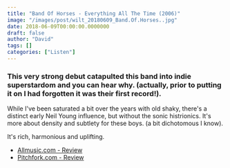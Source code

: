 ```yaml
---
title: "Band Of Horses - Everything All The Time (2006)"
image: "/images/post/wilt_20180609_Band.Of.Horses..jpg"
date: 2018-06-09T00:00:00.0000000
draft: false
author: "David"
tags: []
categories: ["Listen"]
---
```

### This very strong debut catapulted this band into indie superstardom and you can hear why. (actually, prior to putting it on I had forgotten it was their first record!).  
  
While I've been saturated a bit over the years with old shaky, there's a distinct early Neil Young influence, but without the sonic histrionics. It's more about density and subtlety for these boys. (a bit dichotomous I know).  
  
It's rich, harmonious and uplifting.

-  [Allmusic.com - Review](https://www.allmusic.com/album/everything-all-the-time-mw0000350623)
-  [Pitchfork.com - Review](https://pitchfork.com/reviews/albums/1200-everything-all-the-time/)